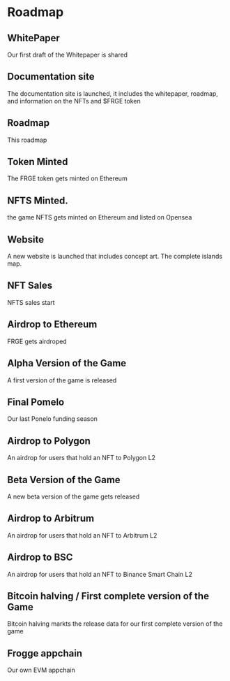 # Roadmap

## WhitePaper
Our first draft of the Whitepaper is shared
## Documentation site 
The documentation site is launched, it includes the whitepaper, roadmap, and information on the NFTs and $FRGE token
## Roadmap
This roadmap
## Token Minted
The FRGE token gets minted on Ethereum
## NFTS Minted.
the game NFTS gets minted on Ethereum and listed on Opensea
## Website
A new website is launched that includes concept art. The complete islands map. 
## NFT Sales
NFTS sales start
## Airdrop to Ethereum
FRGE gets airdroped
## Alpha Version of the Game
A first version of the game is released
## Final Pomelo
Our last Ponelo funding season
## Airdrop to Polygon
An airdrop for users that hold an NFT to Polygon L2
## Beta Version of the Game
A new beta version of the game gets released
## Airdrop to Arbitrum
An airdrop for users that hold an NFT to Arbitrum L2
## Airdrop to BSC
An airdrop for users that hold an NFT to Binance Smart Chain L2
## Bitcoin halving / First complete version of the Game
Bitcoin halving markts the release data for our first complete version of the game
## Frogge appchain
Our own EVM appchain
